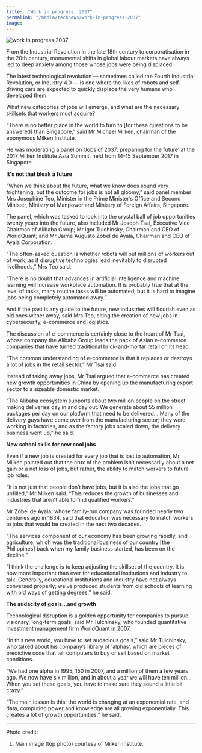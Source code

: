 ```yaml
---
title:  "Work in progress: 2037"
permalink: "/media/technews/work-in-progress-2037"
image: 
---
```


![work in progress 2037](/images/technews/work-in-progress-2037-part-1.jpg)

From the Industrial Revolution in the late 18th century to corporatisation in the 20th century, monumental shifts in global labour markets have always led to deep anxiety among those whose jobs were being displaced. 

The latest technological revolution — sometimes called the Fourth Industrial Revolution, or Industry 4.0 — is one where the likes of robots and self-driving cars are expected to quickly displace the very humans who developed them. 

What new categories of jobs will emerge, and what are the necessary skillsets that workers must acquire?

“There is no better place in the world to turn to [for these questions to be answered] than Singapore,” said Mr Michael Milken, chairman of the eponymous Milken Institute.

He was moderating a panel on ‘Jobs of 2037: preparing for the future’ at the 2017 Milken Institute Asia Summit, held from 14-15 September 2017 in Singapore.


**It's not that bleak a future**

“When we think about the future, what we know does sound very frightening, but the outcome for jobs is not all gloomy,” said panel member Mrs Josephine Teo, Minister in the Prime Minister’s Office and Second Minister, Ministry of Manpower and Ministry of Foreign Affairs, Singapore.

The panel, which was tasked to look into the crystal ball of job opportunities twenty years into the future, also included Mr Joseph Tsai, Executive Vice Chairman of Alibaba Group; Mr Igor Tulchinsky, Chairman and CEO of WorldQuant; and Mr Jaime Augusto Zóbel de Ayala, Chairman and CEO of Ayala Corporation.

“The often-asked question is whether robots will put millions of workers out of work, as if disruptive technologies lead inevitably to disrupted livelihoods,” Mrs Teo said.

“There is no doubt that advances in artificial intelligence and machine learning will increase workplace automation. It is probably true that at the level of tasks, many routine tasks will be automated, but it is hard to imagine jobs being completely automated away.”

And if the past is any guide to the future, new industries will flourish even as old ones wither away, said Mrs Teo, citing the creation of new jobs in cybersecurity, e-commerce and logistics.

The discussion of e-commerce is certainly close to the heart of Mr Tsai, whose company the Alibaba Group leads the pack of Asian e-commerce companies that have turned traditional brick-and-mortar retail on its head.

“The common understanding of e-commerce is that it replaces or destroys a lot of jobs in the retail sector,” Mr Tsai said.

Instead of taking away jobs, Mr Tsai argued that e-commerce has created new growth opportunities in China by opening up the manufacturing export sector to a sizeable domestic market.

“The Alibaba ecosystem supports about two million people on the street making deliveries day in and day out. We generate about 55 million packages per day on our platform that need to be delivered… Many of the delivery guys have come over from the manufacturing sector; they were working in factories, and as the factory jobs scaled down, the delivery business went up,” he said.


**New school skills for new cool jobs**

Even if a new job is created for every job that is lost to automation, Mr Milken pointed out that the crux of the problem isn’t necessarily about a net gain or a net loss of jobs, but rather, the ability to match workers to future job roles.

“It is not just that people don’t have jobs, but it is also the jobs that go unfilled,” Mr Milken said. “This reduces the growth of businesses and industries that aren’t able to find qualified workers.”

Mr Zóbel de Ayala, whose family-run company was founded nearly two centuries ago in 1834, said that education was necessary to match workers to jobs that would be created in the next two decades.

“The services component of our economy has been growing rapidly, and agriculture, which was the traditional business of our country [the Philippines] back when my family business started, has been on the decline.”

“I think the challenge is to keep adjusting the skillset of the country. It is now more important than ever for educational institutions and industry to talk. Generally, educational institutions and industry have not always conversed properly; we’ve produced students from old schools of learning with old ways of getting degrees,” he said.


**The audacity of goals...and growth**

Technological disruption is a golden opportunity for companies to pursue visionary, long-term goals, said Mr Tulchinsky, who founded quantitative investment management firm WorldQuant in 2007.

“In this new world, you have to set audacious goals,” said Mr Tulchinsky, who talked about his company’s library of ‘alphas’, which are pieces of predictive code that tell computers to buy or sell based on market conditions.

“We had one alpha in 1995, 150 in 2007, and a million of them a few years ago. We now have six million, and in about a year we will have ten million… When you set these goals, you have to make sure they sound a little bit crazy.”

“The main lesson is this: the world is changing at an exponential rate, and data, computing power and knowledge are all growing exponentially. This creates a lot of growth opportunities,” he said.

---

Photo credit:
1. Main image (top photo) courtesy of Milken Institute.
